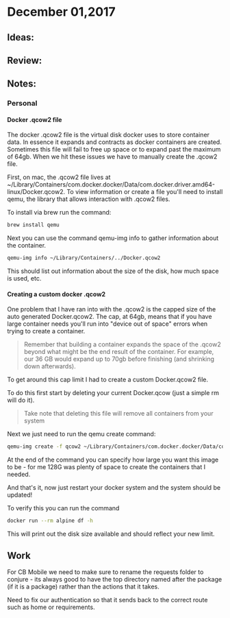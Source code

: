 # December 01,2017


## Ideas:

## Review:

## Notes:

### Personal

#### Docker .qcow2 file

The docker .qcow2 file is the virtual disk docker uses to store container data. In essence it expands and contracts as docker containers are created. Sometimes this file will fail to free up space or to expand past the maximum of 64gb. When we hit these issues we have to manually create the .qcow2 file.

First, on mac, the .qcow2 file lives at ~/Library/Containers/com.docker.docker/Data/com.docker.driver.amd64-linux/Docker.qcow2. To view information or create a file you'll need to install qemu, the library that allows interaction with .qcow2 files.

To install via brew run the command:

```bash
brew install qemu
```

Next you can use the command qemu-img info to gather information about the container.

```bash
qemu-img info ~/Library/Containers/../Docker.qcow2
```

This should list out information about the size of the disk, how much space is used, etc.

#### Creating a custom docker .qcow2

One problem that I have ran into with the .qcow2 is the capped size of the auto generated Docker.qcow2. The cap, at 64gb, means that if you have large container needs you'll run into "device out of space" errors when trying to create a container.

> Remember that building a container expands the space of the .qcow2 beyond what might be the end result of the container. For example, our 36 GB would expand up to 70gb before finishing (and shrinking down afterwards).

To get around this cap limit I had to create a custom Docker.qcow2 file.

To do this first start by deleting your current Docker.qcow (just a simple rm will do it).

> Take note that deleting this file will remove all containers from your system

Next we just need to run the qemu create command:

```bash
qemu-img create -f qcow2 ~/Library/Containers/com.docker.docker/Data/com.docker.driver.amd64-linux/Docker.qcow2 128G
```

At the end of the command you can specify how large you want this image to be - for me 128G was plenty of space to create the containers that I needed.

And that's it, now just restart your docker system and the system should be updated!

To verify this you can run the command

```bash
docker run --rm alpine df -h
```

This will print out the disk size available and should reflect your new limit.

## Work

For CB Mobile we need to make sure to rename the requests folder to conjure - its always good to have the top directory named after the package (if it is a package) rather than the actions that it takes.

Need to fix our authentication so that it sends back to the correct route such as home or requirements.

